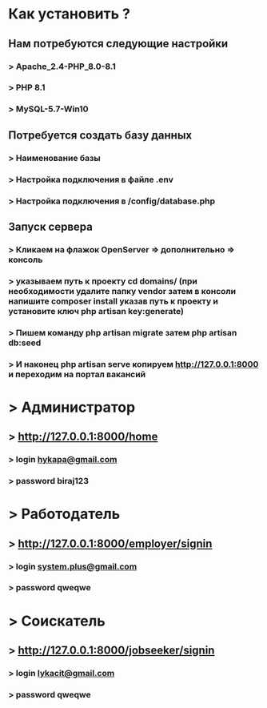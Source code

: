 # Как установить ?
## Нам потребуются следующие настройки
### > Apache_2.4-PHP_8.0-8.1
### > PHP 8.1
### > MySQL-5.7-Win10
## Потребуется создать базу данных
### > Наименование базы
### > Настройка подключения в файле .env
### > Настройка подключения в /config/database.php
## Запуск сервера
### > Кликаем на флажок OpenServer => дополнительно => консоль
### > указываем путь к проекту cd domains/ (при необходимости удалите папку vendor затем в консоли напишите composer install указав путь к проекту и установите ключ php artisan key:generate)
### > Пишем команду php artisan migrate затем php artisan db:seed
### > И наконец php artisan serve копируем http://127.0.0.1:8000 и переходим на портал вакансий

# > Администратор 
## > http://127.0.0.1:8000/home 
### > login     hykapa@gmail.com
### > password  biraj123
# > Работодатель 
## > http://127.0.0.1:8000/employer/signin
### > login     system.plus@gmail.com
### > password  qweqwe
# > Соискатель 
## > http://127.0.0.1:8000/jobseeker/signin
### > login     lykacit@gmail.com
### > password  qweqwe
